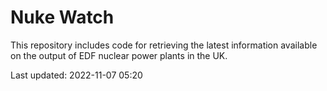 # Nuke Watch

This repository includes code for retrieving the latest information available on the output of EDF nuclear power plants in the UK.

Last updated: 2022-11-07 05:20